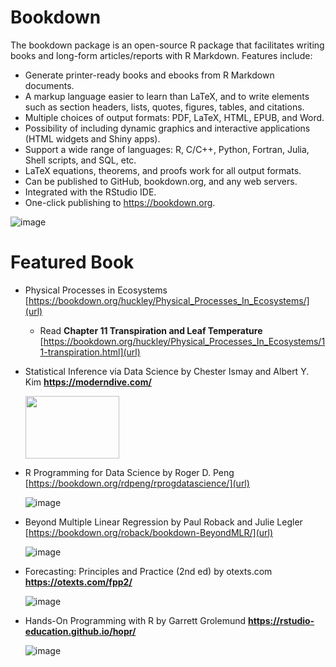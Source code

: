 # Bookdown
The bookdown package is an open-source R package that facilitates writing books and long-form articles/reports with R Markdown. Features include:

* Generate printer-ready books and ebooks from R Markdown documents.
* A markup language easier to learn than LaTeX, and to write elements such as section headers, lists, quotes, figures, tables, and citations.
* Multiple choices of output formats: PDF, LaTeX, HTML, EPUB, and Word.
* Possibility of including dynamic graphics and interactive applications (HTML widgets and Shiny apps).
* Support a wide range of languages: R, C/C++, Python, Fortran, Julia, Shell scripts, and SQL, etc.
* LaTeX equations, theorems, and proofs work for all output formats.
* Can be published to GitHub, bookdown.org, and any web servers.
* Integrated with the RStudio IDE.
* One-click publishing to https://bookdown.org.


![image](https://github.com/ParthaPRay/Bookdown/assets/1689639/4b432233-69ab-460a-9a22-491e0f4ed42b)


# Featured Book

* Physical Processes in Ecosystems [https://bookdown.org/huckley/Physical_Processes_In_Ecosystems/](url)
  *  Read **Chapter 11 Transpiration and Leaf Temperature** [https://bookdown.org/huckley/Physical_Processes_In_Ecosystems/11-transpiration.html](url)

* Statistical Inference via Data Science by Chester Ismay and Albert Y. Kim **https://moderndive.com/**

  <img src="https://github.com/ParthaPRay/Bookdown/assets/1689639/4afecea8-5b6f-44bf-8b2e-bf95e98d6445" width="150" height="100">

* R Programming for Data Science by Roger D. Peng [https://bookdown.org/rdpeng/rprogdatascience/](url)

   ![image](https://github.com/ParthaPRay/Bookdown/assets/1689639/e2204712-36f2-43d9-bfaa-df3098c4ecf4)

* Beyond Multiple Linear Regression by Paul Roback and Julie Legler [https://bookdown.org/roback/bookdown-BeyondMLR/](url)

  ![image](https://github.com/ParthaPRay/Bookdown/assets/1689639/d79ceba2-397b-416b-bf44-fa8020002f1d)

* Forecasting: Principles and Practice (2nd ed) by otexts.com **https://otexts.com/fpp2/**

  ![image](https://github.com/ParthaPRay/Bookdown/assets/1689639/998f87ef-d735-4622-be53-b9ad446fcb91)

* Hands-On Programming with R by Garrett Grolemund **https://rstudio-education.github.io/hopr/**

  ![image](https://github.com/ParthaPRay/Bookdown/assets/1689639/28860fd2-05b6-45f8-917f-f43e6f1bd6a1)

